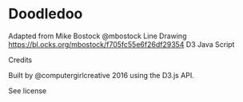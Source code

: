 # Doodledoo

Adapted from Mike Bostock @mbostock Line Drawing https://bl.ocks.org/mbostock/f705fc55e6f26df29354  D3 Java Script

Credits

Built by @computergirlcreative 2016 using the D3.js API.

See license


